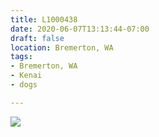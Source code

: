 ```yaml
---
title: L1000438
date: 2020-06-07T13:13:44-07:00
draft: false
location: Bremerton, WA
tags:
- Bremerton, WA
- Kenai
- dogs

---
```

![](https://d17enza3bfujl8.cloudfront.net/L1000438.jpg)
